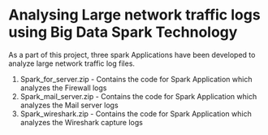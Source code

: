# Analysing Large network traffic logs using Big Data Spark Technology

As a part of this project, three spark Applications have been developed to analyze large network traffic log files.
1. Spark_for_server.zip - Contains the code for Spark Application which analyzes the Firewall logs
2. Spark_mail_server.zip - Contains the code for Spark Application which analyzes the Mail server logs
3. Spark_wireshark.zip - Contains the code for Spark Application which analyzes the Wireshark capture logs
